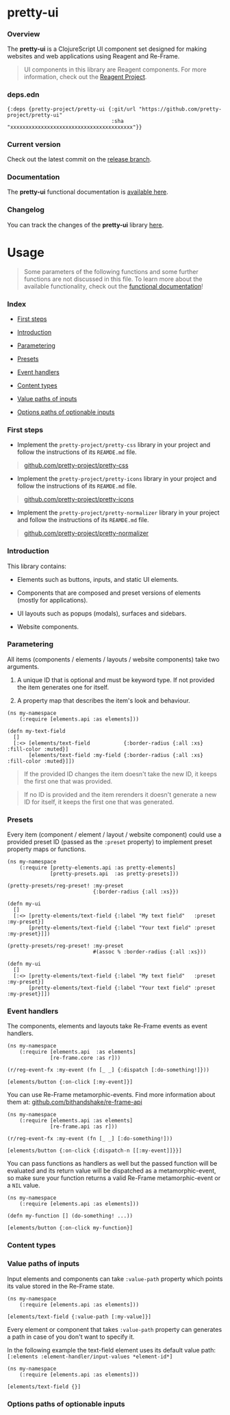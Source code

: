 
# pretty-ui

### Overview

The <strong>pretty-ui</strong> is a ClojureScript UI component set designed for making
websites and web applications using Reagent and Re-Frame.

> UI components in this library are Reagent components. For more information, check out
  the [Reagent Project](https://github.com/reagent-project/reagent).

### deps.edn

```
{:deps {pretty-project/pretty-ui {:git/url "https://github.com/pretty-project/pretty-ui"
                                  :sha     "xxxxxxxxxxxxxxxxxxxxxxxxxxxxxxxxxxxxxxxx"}}
```

### Current version

Check out the latest commit on the [release branch](https://github.com/pretty-project/pretty-ui/tree/release).

### Documentation

The <strong>pretty-ui</strong> functional documentation is [available here](https://pretty-project.github.io/pretty-ui).

### Changelog

You can track the changes of the <strong>pretty-ui</strong> library [here](CHANGES.md).

# Usage

> Some parameters of the following functions and some further functions are not discussed in this file.
  To learn more about the available functionality, check out the [functional documentation](documentation/COVER.md)!

### Index

- [First steps](#first-steps)

- [Introduction](#introduction)

- [Parametering](#parametering)

- [Presets](#presets)

- [Event handlers](#event-handlers)

- [Content types](#content-types)

- [Value paths of inputs](#value-paths-of-inputs)

- [Options paths of optionable inputs](#options-paths-of-optionable-inputs)

### First steps

- Implement the `pretty-project/pretty-css` library in your project and follow
  the instructions of its `REAMDE.md` file.

> [github.com/pretty-project/pretty-css](https://github.com/pretty-project/pretty-css)

- Implement the `pretty-project/pretty-icons` library in your project and follow
  the instructions of its `REAMDE.md` file.

> [github.com/pretty-project/pretty-icons](https://github.com/pretty-project/pretty-icons)

- Implement the `pretty-project/pretty-normalizer` library in your project and follow
  the instructions of its `REAMDE.md` file.

> [github.com/pretty-project/pretty-normalizer](https://github.com/pretty-project/pretty-normalizer)

### Introduction

This library contains:

- Elements such as buttons, inputs, and static UI elements.

- Components that are composed and preset versions of elements (mostly for applications).

- UI layouts such as popups (modals), surfaces and sidebars.

- Website components.

### Parametering

All items (components / elements / layouts / website components) take two arguments.

1. A unique ID that is optional and must be keyword type. If not provided the item
   generates one for itself.

2. A property map that describes the item's look and behaviour.   

```
(ns my-namespace
    (:require [elements.api :as elements]))

(defn my-text-field
  []
  [:<> [elements/text-field           {:border-radius {:all :xs} :fill-color :muted}]
       [elements/text-field :my-field {:border-radius {:all :xs} :fill-color :muted}]])
```

> If the provided ID changes the item doesn't take the new ID, it keeps the first one that was provided.

> If no ID is provided and the item rerenders it doesn't generate a new ID for itself, it keeps the first one that was generated.

### Presets

Every item (component / element / layout / website component) could use a provided preset ID
(passed as the `:preset` property) to implement preset property maps or functions.

```
(ns my-namespace
    (:require [pretty-elements.api :as pretty-elements]
              [pretty-presets.api  :as pretty-presets]))

(pretty-presets/reg-preset! :my-preset
                            {:border-radius {:all :xs}})

(defn my-ui
  []
  [:<> [pretty-elements/text-field {:label "My text field"   :preset :my-preset}]
       [pretty-elements/text-field {:label "Your text field" :preset :my-preset}]])       
```

```
(pretty-presets/reg-preset! :my-preset
                            #(assoc % :border-radius {:all :xs}))       

(defn my-ui
  []
  [:<> [pretty-elements/text-field {:label "My text field"   :preset :my-preset}]
       [pretty-elements/text-field {:label "Your text field" :preset :my-preset}]])       
```

### Event handlers

The components, elements and layouts take Re-Frame events as event handlers.

```
(ns my-namespace
    (:require [elements.api  :as elements]
              [re-frame.core :as r]))

(r/reg-event-fx :my-event (fn [_ _] {:dispatch [:do-something!]}))

[elements/button {:on-click [:my-event]}]
```

You can use Re-Frame metamorphic-events. Find more information about them at:
[github.com/bithandshake/re-frame-api](https://github.com/bithandshake/re-frame-api)

```
(ns my-namespace
    (:require [elements.api :as elements]
              [re-frame.api :as r]))

(r/reg-event-fx :my-event (fn [_ _] [:do-something!]))

[elements/button {:on-click {:dispatch-n [[:my-event]]}}]
```

You can pass functions as handlers as well but the passed function will be evaluated
and its return value will be dispatched as a metamorphic-event, so make sure your
function returns a valid Re-Frame metamorphic-event or a `NIL` value.

```
(ns my-namespace
    (:require [elements.api :as elements]))

(defn my-function [] (do-something! ...))

[elements/button {:on-click my-function}]
```

### Content types

### Value paths of inputs

Input elements and components can take `:value-path` property which points its
value stored in the Re-Frame state.

```
(ns my-namespace
    (:require [elements.api :as elements]))

[elements/text-field {:value-path [:my-value]}]
```

Every element or component that takes `:value-path` property can generates a path
in case of you don't want to specify it.

In the following example the text-field element uses its default value path:
`[:elements :element-handler/input-values *element-id*]`

```
(ns my-namespace
    (:require [elements.api :as elements]))

[elements/text-field {}]
```

### Options paths of optionable inputs
